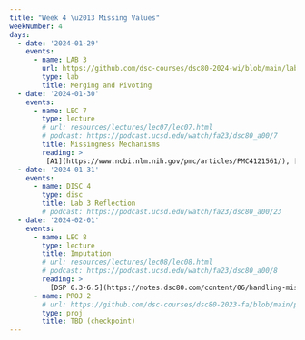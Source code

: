 ```yaml
---
title: "Week 4 \u2013 Missing Values"
weekNumber: 4
days:
  - date: '2024-01-29'
    events:
      - name: LAB 3
        url: https://github.com/dsc-courses/dsc80-2024-wi/blob/main/labs/lab03/lab.ipynb
        type: lab
        title: Merging and Pivoting
  - date: '2024-01-30'
    events:
      - name: LEC 7
        type: lecture
        # url: resources/lectures/lec07/lec07.html
        # podcast: https://podcast.ucsd.edu/watch/fa23/dsc80_a00/7
        title: Missingness Mechanisms
        reading: >
         [A1](https://www.ncbi.nlm.nih.gov/pmc/articles/PMC4121561/), [A2](https://stefvanbuuren.name/fimd/sec-MCAR.html)
  - date: '2024-01-31'
    events:
      - name: DISC 4
        type: disc
        title: Lab 3 Reflection
        # podcast: https://podcast.ucsd.edu/watch/fa23/dsc80_a00/23
  - date: '2024-02-01'
    events:
      - name: LEC 8
        type: lecture
        title: Imputation
        # url: resources/lectures/lec08/lec08.html
        # podcast: https://podcast.ucsd.edu/watch/fa23/dsc80_a00/8
        reading: >
          [DSP 6.3-6.5](https://notes.dsc80.com/content/06/handling-missing-data.html)
      - name: PROJ 2
        # url: https://github.com/dsc-courses/dsc80-2023-fa/blob/main/projects/02-covid_vax/project.ipynb
        type: proj
        title: TBD (checkpoint)
---
```

